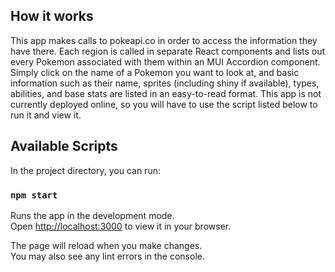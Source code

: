 ## How it works

This app makes calls to pokeapi.co in order to access the information they have there. Each region is called in separate React components and lists out every Pokemon associated with them within an MUI Accordion component.
Simply click on the name of a Pokemon you want to look at, and basic information such as their name, sprites (including shiny if available), types, abilities, and base stats are listed in an easy-to-read format.
This app is not currently deployed online, so you will have to use the script listed below to run it and view it.

## Available Scripts

In the project directory, you can run:

### `npm start`

Runs the app in the development mode.\
Open [http://localhost:3000](http://localhost:3000) to view it in your browser.

The page will reload when you make changes.\
You may also see any lint errors in the console.
